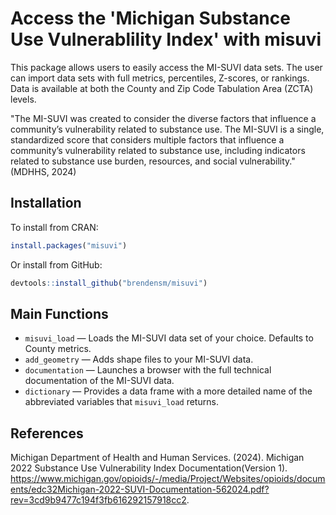 # Access the 'Michigan Substance Use Vulnerablility Index' with misuvi

This package allows users to easily access the MI-SUVI data sets. The user can import data sets with full metrics, percentiles, Z-scores, or rankings. Data is available at both the County and Zip Code Tabulation Area (ZCTA) levels.

"The MI-SUVI was created to consider the diverse factors that influence a community’s vulnerability related to substance use. The MI-SUVI is a single, standardized score that considers multiple factors that influence a community’s vulnerability related to substance use, including indicators related to substance use burden, resources, and social vulnerability." (MDHHS, 2024)

## Installation

To install from CRAN:
```r
install.packages("misuvi")
```

Or install from GitHub:
```r
devtools::install_github("brendensm/misuvi")
```

## Main Functions
-   `misuvi_load` &mdash; Loads the MI-SUVI data set of your choice. Defaults to County metrics.
-   `add_geometry` &mdash; Adds shape files to your MI-SUVI data.
-   `documentation` &mdash; Launches a browser with the full technical documentation of the MI-SUVI data.
-   `dictionary` &mdash; Provides a data frame with a more detailed name of the abbreviated variables that `misuvi_load` returns.

## References
Michigan Department of Health and Human Services. (2024). Michigan 2022 Substance Use Vulnerability Index Documentation(Version 1). https://www.michigan.gov/opioids/-/media/Project/Websites/opioids/documents/edc32Michigan-2022-SUVI-Documentation-562024.pdf?rev=3cd9b9477c194f3fb616292157918cc2.
